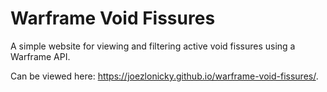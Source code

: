 # Warframe Void Fissures
A simple website for viewing and filtering active void fissures using a Warframe API.

Can be viewed here: https://joezlonicky.github.io/warframe-void-fissures/.
